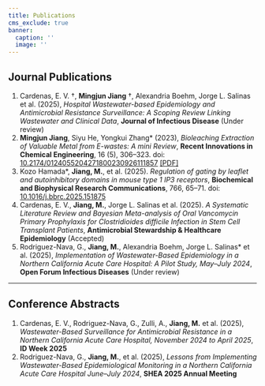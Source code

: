```yaml
---
title: Publications
cms_exclude: true
banner:
  caption: ''
  image: ''
---
```


## Journal Publications
1. Cardenas, E. V. †, **Mingjun Jiang** †, Alexandria Boehm, Jorge L. Salinas et al. (2025), *Hospital Wastewater-based Epidemiology and Antimicrobial Resistance Surveillance: A Scoping Review Linking Wastewater and Clinical Data*, **Journal of Infectious Disease** (Under review)  
2. **Mingjun Jiang**, Siyu He, Yongkui Zhang* (2023), *Bioleaching Extraction of Valuable Metal from E-wastes: A mini Review*, **Recent Innovations in Chemical Engineering**, 16 (5), 306–323. doi: [10.2174/0124055204271800230926111857](https://doi.org/10.2174/0124055204271800230926111857) [[PDF]](/uploads/Jiang_2023_Bioleaching.pdf)
3. Kozo Hamada*, **Jiang, M.**, et al. (2025). *Regulation of gating by leaflet and autoinhibitory domains in mouse type 1 IP3 receptors*, **Biochemical and Biophysical Research Communications**, 766, 65–71. doi: [10.1016/j.bbrc.2025.151875](https://doi.org/10.1016/j.bbrc.2025.151875)  
4. Cardenas, E. V., **Jiang, M.**, Jorge L. Salinas et al. (2025). *A Systematic Literature Review and Bayesian Meta-analysis of Oral Vancomycin Primary Prophylaxis for Clostridioides difficile Infection in Stem Cell Transplant Patients*, **Antimicrobial Stewardship & Healthcare Epidemiology** (Accepted)  
5. Rodriguez-Nava, G., **Jiang, M.**, Alexandria Boehm, Jorge L. Salinas* et al. (2025), *Implementation of Wastewater-Based Epidemiology in a Northern California Acute Care Hospital: A Pilot Study, May–July 2024*, **Open Forum Infectious Diseases** (Under review)  

---

## Conference Abstracts
1. Cardenas, E. V., Rodriguez-Nava, G., Zulli, A., **Jiang, M.** et al. (2025), *Wastewater-Based Surveillance for Antimicrobial Resistance in a Northern California Acute Care Hospital, November 2024 to April 2025*, **ID Week 2025**  
2. Rodriguez-Nava, G., **Jiang, M.**, et al. (2025), *Lessons from Implementing Wastewater-Based Epidemiological Monitoring in a Northern California Acute Care Hospital June–July 2024*, **SHEA 2025 Annual Meeting**  
